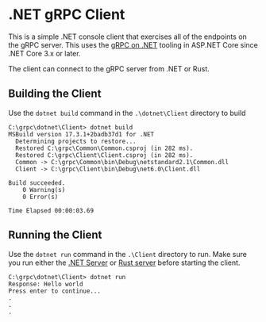 # .NET gRPC Client

This is a simple .NET console client that exercises all of the endpoints on the gRPC server. This uses the [gRPC on .NET](https://learn.microsoft.com/en-us/aspnet/core/grpc/) tooling in ASP.NET Core since .NET Core 3.x or later.

The client can connect to the gRPC server from .NET or Rust.

## Building the Client

Use the `dotnet build` command in the `.\dotnet\Client` directory to build

``` console
C:\grpc\dotnet\Client> dotnet build
MSBuild version 17.3.1+2badb37d1 for .NET
  Determining projects to restore...
  Restored C:\grpc\Common\Common.csproj (in 282 ms).
  Restored C:\grpc\Client\Client.csproj (in 282 ms).
  Common -> C:\grpc\Common\bin\Debug\netstandard2.1\Common.dll
  Client -> C:\grpc\Client\bin\Debug\net6.0\Client.dll

Build succeeded.
    0 Warning(s)
    0 Error(s)

Time Elapsed 00:00:03.69
```

## Running the Client

Use the `dotnet run` command in the `.\Client` directory to run. Make sure you run either the [.NET Server](../Server/readme.md) or [Rust server](../../rust/readme.md) before starting the client.

``` console
C:\grpc\dotnet\Client> dotnet run
Response: Hello world
Press enter to continue...
.
.
.

```
